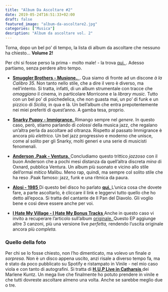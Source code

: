 ```yaml
---
title: "Album Da Ascoltare #2"
date: 2019-05-24T16:51:33+02:00
draft: false
featured_image: "album-da-ascoltare2.jpg"
categories: ["Musica"]
desription: "Album da ascoltare vol. 2"
---
```


Torna, dopo un bel po’ di tempo, la lista di album da ascoltare che nessuno ha chiesto... **Volume 2!**

Per chi si fosse perso la prima - molto male! - la trova <a href="https://la-mansarda.com/blog/dischi-da-ascoltare-1/" target="_blank" rel="nofollow" title="qui">qui. </a>. 
Adesso partiamo, senza perdere altro tempo. 

* <a href="https://open.spotify.com/album/1pSsj2RS2FUYyKTjG8BKuo?si=-D1cuJjgQvGkpexxkBg6ug" target="_blank" rel="nofollow" title="qui">**Smuggler Brothers - Musione.**. </a>. Qua siamo di fronte ad un discone *à la Calibro 35.* Non tanto nello stile, che a dire il vero è diverso, ma nell’intento. Si tratta, infatti, di un album strumentale con tracce che *omaggiano* il cinema, in particolare Morricone e la *library music.* Tutto con un bel po’ di psichedelica, che non guasta mai, un po’ di funk e un pizzico di *Sicilia,* in qua e là. Un bell’album che entra prepotentemente nei miei preferiti di quest’anno. A gamba tesa, proprio. 

* <a href="https://open.spotify.com/album/6a1HtLhd3zNccXRNUZ23ge?si=QxAO5m3XRbG-Fbhspue1uw" target="_blank" rel="nofollow" title="qui">**Snarky Puppy - Immigrance.** </a> Rimango sempre nel *genere*. In questo caso, però, stiamo parlando di *colossi* della musica jazz, che regalano un’altra perla da ascoltare ad oltranza. Rispetto al passato Immigrance è ancora più *elettrico.* Un bel jazz progressivo e moderno che unisce, come al solito per gli Snarky, molti generi e una serie di musicisti fenomenali. 

* <a href="https://open.spotify.com/album/0YF8PfcGbsKg5IaFyPnlyY?si=lbH84dI2SCWrwn-M8TbN1Q" target="_blank" rel="nofollow" title="qui">**Anderson .Paak - Ventura.** </a> Concludiamo questo trittico *jazzoso* con il buon Anderson che a pochi mesi distanza da quell’altra discreta *mina* di Oxnard, pubblica Ventura. Un album più suonato e vicino allo stile dell’ormai *mitico* Malibu. Meno rap, quindi, ma sempre col solito stile che ha reso .Paak famoso: jazz, funk e una ritmica da paura. 

* <a href="https://open.spotify.com/album/1sGe4UuQ34uhIEtNc5f7BA?si=YWAefQzFThqe5GNzHwGr8A" target="_blank" rel="nofollow" title="qui">**Alosi - 1985** </a> Di questo bel disco ho parlato <a href="https://la-mansarda.com/blog/alosi-1985/" target="_blank" rel="nofollow" title="qui">**qui.** </a> L’unica cosa che dovete fare, a parte ascoltarlo, è cliccare il link e leggervi tutto quello che ho detto all’epoca. Si tratta del cantante de Il Pan del Diavolo. Gli voglio bene e così deve essere anche per voi. 

* <a href="https://open.spotify.com/album/21NiKun8VZIf0g0xIACBLU?si=M3eThpg-RPSdCOIYmwXFiA" target="_blank" rel="nofollow" title="qui">**I Hate My Village - I Hate My Bonus Tracks** </a> Anche in questo caso vi invito a recuperare l’articolo sull’album <a href="https://la-mansarda.com/blog/i-hate-my-village/" target="_blank" rel="nofollow" title="qui"> originale. </a> Questo EP aggiunge altre 3 canzoni, più una versione live *perfetta,* rendendo l’uscita originale ancora più *completa.* 

### Quello della foto
Per chi se lo fosse chiesto, non l’ho dimenticato, ma volevo un finale *a sorpresa.*
Non è un disco appena uscito, anzi risale a diverso tempo fa, ma è stato da poco pubblicato su Spotify e ristampato in Vinile - nel mio caso viola e con tanto di autografini. Si tratta di <a href="https://open.spotify.com/album/2m2GIoJnWNo7bDOj9LTOt9?si=4-0G72ksQYKXNCj_vBDyTQ" target="_blank" rel="nofollow" title="qui"> **H.U.P Live in Catharsis** </a> dei Marlene Kuntz. Un mega live che finalmente ho potuto prendere in vinile e che tutti dovreste ascoltare almeno una volta. Anche se sarebbe meglio due o tre. 
